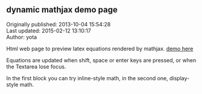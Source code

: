 ## dynamic mathjax demo page  
Originally published: 2013-10-04 15:54:28  
Last updated: 2015-02-12 13:10:17  
Author: yota   
  
Html web page to preview latex equations rendered by mathjax. [demo here](http://jsfiddle.net/r82p49xx/5/)

Equations are updated when shift, space or enter keys are pressed, or when the Textarea lose focus.

In the first block you can try inline-style math, in the second one, display-style math.